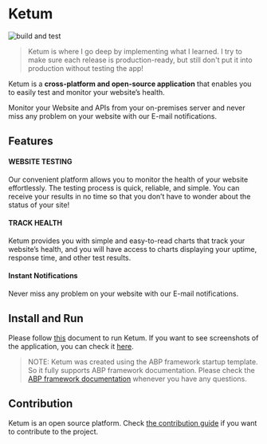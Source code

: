 # Ketum
![build and test](https://github.com/berkansasmaz/ketum/workflows/build%20and%20test/badge.svg)

> Ketum is where I go deep by implementing what I learned. I try to make sure each release is production-ready, but still don't put it into production without testing the app!

Ketum is a **cross-platform and open-source application** that enables you to easily test and monitor your website’s health.

Monitor your Website and APIs from your on-premises server and never miss any problem on your website with our E-mail notifications.

## Features


#### WEBSITE TESTING
Our convenient platform allows you to monitor the health of your website effortlessly. The testing process is quick, reliable, and simple. You can receive your results in no time so that you don’t have to wonder about the status of your site!

#### TRACK HEALTH

Ketum provides you with simple and easy-to-read charts that track your website’s health, and you will have access to charts displaying your uptime, response time, and other test results.

#### Instant Notifications

Never miss any problem on your website with our E-mail notifications.

## Install and Run

Please follow [this](./docs/Get-Started/getting-started.md) document to run Ketum. If you want to see screenshots of the application, you can check it [here](https://github.com/berkansasmaz/ketum/blob/master/docs/ScreenShots/Index.md).

> NOTE: Ketum was created using the ABP framework startup template. So it fully supports ABP framework documentation. Please check the [ABP framework documentation](https://docs.abp.io/en/abp/latest) whenever you have any questions.

## Contribution

Ketum is an open source platform. Check [the contribution guide](docs/Contribution/Index.md) if you want to contribute to the project.
